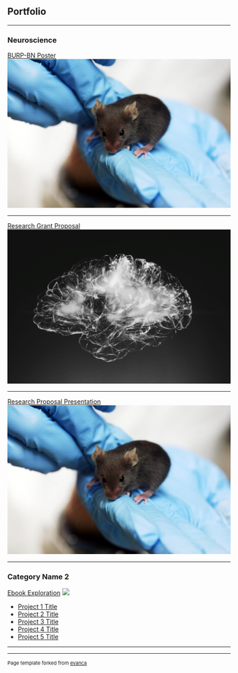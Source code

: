 ## Portfolio

---

### Neuroscience 

[BURP-BN Poster](/pdf/DATKO_Hinklefinal.pdf)
<img src="images/Lab_mouse_mg_3213.jpg?raw=true"/>

---
[Research Grant Proposal](/pdf/PSY410-Grant-Proposal-Revised.pdf)
<img src="images/alina-grubnyak-tEVGmMaPFXk-unsplash-cropped.jpg?raw=true"/>

---
[Research Proposal Presentation](https://1drv.ms/b/s!AiohIVjc79L6vDT6vk-KqESyRUMu)
<img src="images/Lab_mouse_mg_3213.jpg?raw=true"/>

---

### Category Name 2

[Ebook Exploration](https://github.com/timlockridge/digpub-the-scarlet-letter)
<img src="/images/lauris-rosentals-RyKLUffUhVM-unsplash.jpg?raw=true"/>
- [Project 1 Title](http://example.com/)
- [Project 2 Title](http://example.com/)
- [Project 3 Title](http://example.com/)
- [Project 4 Title](http://example.com/)
- [Project 5 Title](http://example.com/)

---




---
<p style="font-size:11px">Page template forked from <a href="https://github.com/evanca/quick-portfolio">evanca</a></p>
<!-- Remove above link if you don't want to attibute -->
